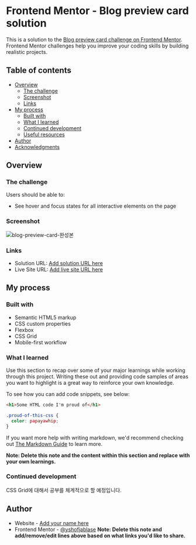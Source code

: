 # Frontend Mentor - Blog preview card solution

This is a solution to the [Blog preview card challenge on Frontend Mentor](https://www.frontendmentor.io/challenges/blog-preview-card-ckPaj01IcS). Frontend Mentor challenges help you improve your coding skills by building realistic projects.

## Table of contents

- [Overview](#overview)
  - [The challenge](#the-challenge)
  - [Screenshot](#screenshot)
  - [Links](#links)
- [My process](#my-process)
  - [Built with](#built-with)
  - [What I learned](#what-i-learned)
  - [Continued development](#continued-development)
  - [Useful resources](#useful-resources)
- [Author](#author)
- [Acknowledgments](#acknowledgments)

## Overview

### The challenge

Users should be able to:

- See hover and focus states for all interactive elements on the page

### Screenshot

![blog-preview-card-완성본](https://github.com/shofjablas/Blog-Prview-Card/assets/97035336/2b9f3975-c4ea-4e6e-a68c-a780eff7fbae)

### Links

- Solution URL: [Add solution URL here](https://www.frontendmentor.io/solutions/blogpreviewcard-02344DWaOo)
- Live Site URL: [Add live site URL here](https://master--melodious-phoenix-585d83.netlify.app/)

## My process

### Built with

- Semantic HTML5 markup
- CSS custom properties
- Flexbox
- CSS Grid
- Mobile-first workflow

### What I learned

Use this section to recap over some of your major learnings while working through this project. Writing these out and providing code samples of areas you want to highlight is a great way to reinforce your own knowledge.

To see how you can add code snippets, see below:

```html
<h1>Some HTML code I'm proud of</h1>
```

```css
.proud-of-this-css {
  color: papayawhip;
}
```

If you want more help with writing markdown, we'd recommend checking out [The Markdown Guide](https://www.markdownguide.org/) to learn more.

**Note: Delete this note and the content within this section and replace with your own learnings.**

### Continued development

CSS Grid에 대해서 공부를 체계적으로 할 예정입니다.

## Author

- Website - [Add your name here](https://www.your-site.com)
- Frontend Mentor - [@yshofjablase](https://www.frontendmentor.io/profile/shofjablas)
  **Note: Delete this note and add/remove/edit lines above based on what links you'd like to share.**
